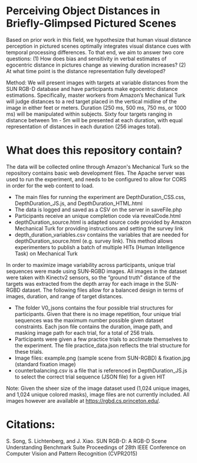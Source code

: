 # Perceiving Object Distances in Briefly-Glimpsed Pictured Scenes

Based on prior work in this field, we hypothesize that human visual distance perception in pictured scenes optimally integrates visual distance cues with temporal processing differences. To that end, we aim to answer two core questions: (1) How does bias and sensitivity in verbal estimates of egocentric distance in pictures change as viewing duration increases? (2) At what time point is the distance representation fully developed? 

Method: We will present images with targets at variable distances from the SUN RGB-D database and have participants make egocentric distance estimations. Specifically, master workers from Amazon’s Mechanical Turk will judge distances to a red target placed in the vertical midline of the image in either feet or meters. Duration (250 ms, 500 ms, 750 ms, or 1000 ms) will be manipulated within subjects.  Sixty four targets ranging in distance between 1m - 5m will be presented at each duration, with equal representation of distances in each duration (256 images total). 

# What does this repository contain? 
The data will be collected online through Amazon's Mechanical Turk so the repository contains basic web development files. The Apache server was used to run the experiment, and needs to be configured to allow for CORS in order for the web content to load. 
- The main files for running the experiment are DepthDuration_CSS.css, DepthDuration_JS.js, and DepthDuration_HTML.html 
- The data is logged and saved as a CSV on the server in saveFile.php
- Participants receive an unique completion code via revealCode.html 
- depthDuration_source.html is adapted source code provided by Amazon Mechanical Turk for providing instructions and setting the survey link 
- depth_duration_variables.csv contains the variables that are needed for depthDuration_source.html (e.g. survey link). This method allows experimenters to publish a batch of multiple HITs (Human Intelligence Task) on Mechanical Turk

In order to maximize image variability across participants, unique trial sequences were made using SUN-RGBD images. All images in the dataset were taken with Kinectv2 sensors, so the “ground truth” distance of the targets was extracted from the depth array for each image in the SUN-RGBD dataset. The following files allow for a balanced design in terms of images, duration, and range of target distances. 
- The folder V0_jsons contains the four possible trial structures for participants. Given that there is no image repetition, four unique trial sequences was the maximum number possible given dataset constraints. Each json file contains the duration, image path, and masking image path for each trial, for a total of 256 trials.
- Participants were given a few practice trials to acclimate themselves to the experiment. The file practice_data.json reflects the trial structure for these trials.
- Image files: example.png (sample scene from SUN-RGBD) & fixation.jpg (standard fixation image) 
- counterbalancing.csv is a file that is referenced in DepthDuration_JS.js to select the correct trial sequence (JSON file) for a given HIT 

Note: Given the sheer size of the image dataset used (1,024 unique images, and 1,024 unique colored masks), image files are not currently included. All images however are available at https://rgbd.cs.princeton.edu/.

# Citations:

S. Song, S. Lichtenberg, and J. Xiao.
SUN RGB-D: A RGB-D Scene Understanding Benchmark Suite
Proceedings of 28th IEEE Conference on Computer Vision and Pattern Recognition (CVPR2015)
